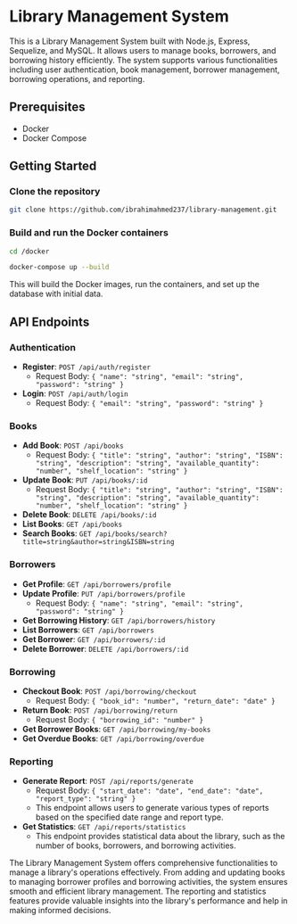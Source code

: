 # Library Management System

This is a Library Management System built with Node.js, Express, Sequelize, and MySQL. It allows users to manage books, borrowers, and borrowing history efficiently. The system supports various functionalities including user authentication, book management, borrower management, borrowing operations, and reporting.

## Prerequisites

- Docker
- Docker Compose

## Getting Started

### Clone the repository

```sh
git clone https://github.com/ibrahimahmed237/library-management.git
```

### Build and run the Docker containers

```sh
cd /docker

docker-compose up --build
```

This will build the Docker images, run the containers, and set up the database with initial data.

## API Endpoints

### Authentication

- **Register**: `POST /api/auth/register`
    - Request Body: `{ "name": "string", "email": "string", "password": "string" }`
- **Login**: `POST /api/auth/login`
    - Request Body: `{ "email": "string", "password": "string" }`

### Books

- **Add Book**: `POST /api/books`
    - Request Body: `{ "title": "string", "author": "string", "ISBN": "string", "description": "string", "available_quantity": "number", "shelf_location": "string" }`
- **Update Book**: `PUT /api/books/:id`
    - Request Body: `{ "title": "string", "author": "string", "ISBN": "string", "description": "string", "available_quantity": "number", "shelf_location": "string" }`
- **Delete Book**: `DELETE /api/books/:id`
- **List Books**: `GET /api/books`
- **Search Books**: `GET /api/books/search?title=string&author=string&ISBN=string`

### Borrowers

- **Get Profile**: `GET /api/borrowers/profile`
- **Update Profile**: `PUT /api/borrowers/profile`
    - Request Body: `{ "name": "string", "email": "string", "password": "string" }`
- **Get Borrowing History**: `GET /api/borrowers/history`
- **List Borrowers**: `GET /api/borrowers`
- **Get Borrower**: `GET /api/borrowers/:id`
- **Delete Borrower**: `DELETE /api/borrowers/:id`

### Borrowing

- **Checkout Book**: `POST /api/borrowing/checkout`
    - Request Body: `{ "book_id": "number", "return_date": "date" }`
- **Return Book**: `POST /api/borrowing/return`
    - Request Body: `{ "borrowing_id": "number" }`
- **Get Borrower Books**: `GET /api/borrowing/my-books`
- **Get Overdue Books**: `GET /api/borrowing/overdue`

### Reporting

- **Generate Report**: `POST /api/reports/generate`
    - Request Body: `{ "start_date": "date", "end_date": "date", "report_type": "string" }`
    - This endpoint allows users to generate various types of reports based on the specified date range and report type.
- **Get Statistics**: `GET /api/reports/statistics`
    - This endpoint provides statistical data about the library, such as the number of books, borrowers, and borrowing activities.

The Library Management System offers comprehensive functionalities to manage a library's operations effectively. From adding and updating books to managing borrower profiles and borrowing activities, the system ensures smooth and efficient library management. The reporting and statistics features provide valuable insights into the library's performance and help in making informed decisions.


